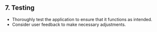 ## 7. Testing
   - Thoroughly test the application to ensure that it functions as intended.
   - Consider user feedback to make necessary adjustments.